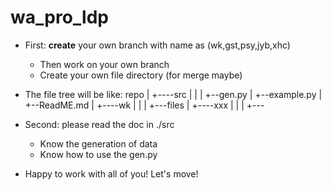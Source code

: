 # wa_pro_ldp
* First: **create** your own branch with name as (wk,gst,psy,jyb,xhc)
    * Then work on your own branch
    * Create your own file directory (for merge maybe)
* The file tree will be like:
repo
 |
 +----src
 |     |
 |     +--gen.py
 |     +--example.py
 |     +--ReadME.md
 |
 +----wk
 |     |
 |     +---files
 |
 +----xxx
 |     |
 |     +---

* Second: please read the doc in ./src 
    * Know the generation of data
    * Know how to use the gen.py
* Happy to work with all of you! Let's move!

 
